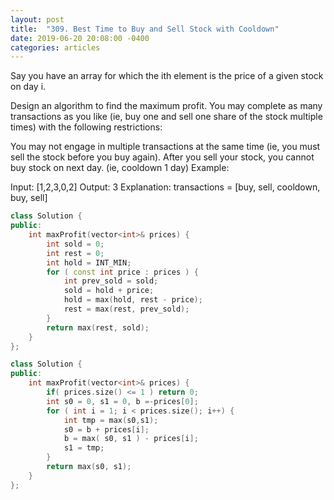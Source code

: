 ```yaml
---
layout: post
title:  "309. Best Time to Buy and Sell Stock with Cooldown"
date: 2019-06-20 20:08:00 -0400
categories: articles
---
```

Say you have an array for which the ith element is the price of a given stock on day i.

Design an algorithm to find the maximum profit. You may complete as many transactions as you like (ie, buy one and sell one share of the stock multiple times) with the following restrictions:

You may not engage in multiple transactions at the same time (ie, you must sell the stock before you buy again).
After you sell your stock, you cannot buy stock on next day. (ie, cooldown 1 day)
Example:

Input: [1,2,3,0,2]
Output: 3 
Explanation: transactions = [buy, sell, cooldown, buy, sell]
```c++
class Solution {
public:
    int maxProfit(vector<int>& prices) {
    	int sold = 0;
    	int rest = 0;
    	int hold = INT_MIN;
    	for ( const int price : prices ) {
    		int prev_sold = sold;
    		sold = hold + price;
    		hold = max(hold, rest - price);
    		rest = max(rest, prev_sold);
    	}
    	return max(rest, sold);
    }
};
```
```c++
class Solution {
public:
    int maxProfit(vector<int>& prices) {
        if( prices.size() <= 1 ) return 0;
        int s0 = 0, s1 = 0, b =-prices[0];
        for ( int i = 1; i < prices.size(); i++) {
            int tmp = max(s0,s1);
            s0 = b + prices[i];
            b = max( s0, s1 ) - prices[i];
            s1 = tmp;
        }
        return max(s0, s1);
    }
};
```